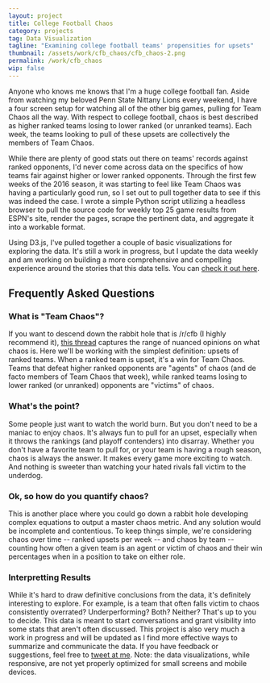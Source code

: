 ```yaml
---
layout: project
title: College Football Chaos
category: projects
tag: Data Visualization
tagline: "Examining college football teams' propensities for upsets"
thumbnail: /assets/work/cfb_chaos/cfb_chaos-2.png
permalink: /work/cfb_chaos
wip: false
---
```


Anyone who knows me knows that I'm a huge college football fan. Aside from watching my beloved Penn State Nittany Lions every weekend, I have a four screen setup for watching all of the other big games, pulling for Team Chaos all the way. With respect to college football, chaos is best described as higher ranked teams losing to lower ranked (or unranked teams). Each week, the teams looking to pull of these upsets are collectively the members of Team Chaos.

While there are plenty of good stats out there on teams' records against ranked opponents, I'd never come across data on the specifics of how teams fair against higher or lower ranked opponents. Through the first few weeks of the 2016 season, it was starting to feel like Team Chaos was having a particularly good run, so I set out to pull together data to see if this was indeed the case. I wrote a simple Python script utilizing a headless browser to pull the source code for weekly top 25 game results from ESPN's site, render the pages, scrape the pertinent data, and aggregate it into a workable format.

Using D3.js, I've pulled together a couple of basic visualizations for exploring the data. It's still a work in progress, but I update the data weekly and am working on building a more comprehensive and compelling experience around the stories that this data tells. You can [check it out here](/cfb-chaos).

## Frequently Asked Questions

### What is "Team Chaos"?

If you want to descend down the rabbit hole that is /r/cfb (I highly recommend it), [this thread](https://www.reddit.com/r/CFB/comments/2iorj0/team_chaos_can_we_have_a_discussion/) captures the range of nuanced opinions on what chaos is. Here we'll be working with the simplest definition: upsets of ranked teams. When a ranked team is upset, it's a win for Team Chaos. Teams that defeat higher ranked opponents are "agents" of chaos (and de facto members of Team Chaos that week), while ranked teams losing to lower ranked (or unranked) opponents are "victims" of chaos.

### What's the point?

Some people just want to watch the world burn. But you don't need to be a maniac to enjoy chaos. It's always fun to pull for an upset, especially when it throws the rankings (and playoff contenders) into disarray. Whether you don't have a favorite team to pull for, or your team is having a rough season, chaos is always the answer. It makes every game more exciting to watch. And nothing is sweeter than watching your hated rivals fall victim to the underdog.

### Ok, so how do you quantify chaos?

This is another place where you could go down a rabbit hole developing complex equations to output a master chaos metric. And any solution would be incomplete and contentious. To keep things simple, we're considering chaos over time -- ranked upsets per week -- and chaos by team -- counting how often a given team is an agent or victim of chaos and their win percentages when in a position to take on either role.

### Interpretting Results

While it's hard to draw definitive conclusions from the data, it's definitely interesting to explore. For example, is a team that often falls victim to chaos consistently overrated? Underperforming? Both? Neither? That's up to you to decide. This data is meant to start conversations and grant visibility into some stats that aren't often discussed. This project is also very much a work in progress and will be updated as I find more effective ways to summarize and communicate the data. If you have feedback or suggestions, feel free to [tweet at me](http://twitter.com/bdharva). Note: the data visualizations, while responsive, are not yet properly optimized for small screens and mobile devices.
